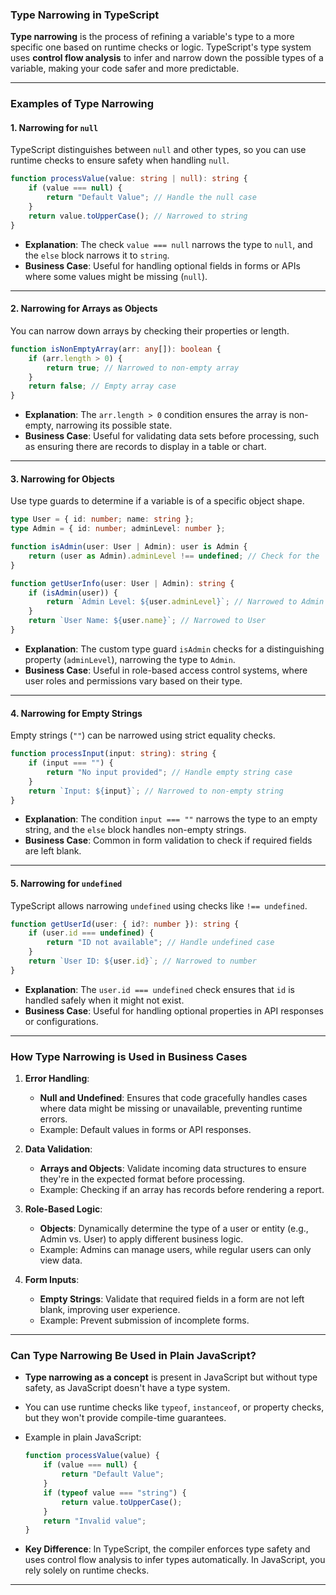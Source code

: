 ### **Type Narrowing in TypeScript**

**Type narrowing** is the process of refining a variable's type to a more specific one based on runtime checks or logic. TypeScript's type system uses **control flow analysis** to infer and narrow down the possible types of a variable, making your code safer and more predictable.

---

### **Examples of Type Narrowing**

#### 1. **Narrowing for `null`**
TypeScript distinguishes between `null` and other types, so you can use runtime checks to ensure safety when handling `null`.

```typescript
function processValue(value: string | null): string {
    if (value === null) {
        return "Default Value"; // Handle the null case
    }
    return value.toUpperCase(); // Narrowed to string
}
```

- **Explanation**: The check `value === null` narrows the type to `null`, and the `else` block narrows it to `string`.
- **Business Case**: Useful for handling optional fields in forms or APIs where some values might be missing (`null`).

---

#### 2. **Narrowing for Arrays as Objects**
You can narrow down arrays by checking their properties or length.

```typescript
function isNonEmptyArray(arr: any[]): boolean {
    if (arr.length > 0) {
        return true; // Narrowed to non-empty array
    }
    return false; // Empty array case
}
```

- **Explanation**: The `arr.length > 0` condition ensures the array is non-empty, narrowing its possible state.
- **Business Case**: Useful for validating data sets before processing, such as ensuring there are records to display in a table or chart.

---

#### 3. **Narrowing for Objects**
Use type guards to determine if a variable is of a specific object shape.

```typescript
type User = { id: number; name: string };
type Admin = { id: number; adminLevel: number };

function isAdmin(user: User | Admin): user is Admin {
    return (user as Admin).adminLevel !== undefined; // Check for the 'adminLevel' property
}

function getUserInfo(user: User | Admin): string {
    if (isAdmin(user)) {
        return `Admin Level: ${user.adminLevel}`; // Narrowed to Admin
    }
    return `User Name: ${user.name}`; // Narrowed to User
}
```

- **Explanation**: The custom type guard `isAdmin` checks for a distinguishing property (`adminLevel`), narrowing the type to `Admin`.
- **Business Case**: Useful in role-based access control systems, where user roles and permissions vary based on their type.

---

#### 4. **Narrowing for Empty Strings**
Empty strings (`""`) can be narrowed using strict equality checks.

```typescript
function processInput(input: string): string {
    if (input === "") {
        return "No input provided"; // Handle empty string case
    }
    return `Input: ${input}`; // Narrowed to non-empty string
}
```

- **Explanation**: The condition `input === ""` narrows the type to an empty string, and the `else` block handles non-empty strings.
- **Business Case**: Common in form validation to check if required fields are left blank.

---

#### 5. **Narrowing for `undefined`**
TypeScript allows narrowing `undefined` using checks like `!== undefined`.

```typescript
function getUserId(user: { id?: number }): string {
    if (user.id === undefined) {
        return "ID not available"; // Handle undefined case
    }
    return `User ID: ${user.id}`; // Narrowed to number
}
```

- **Explanation**: The `user.id === undefined` check ensures that `id` is handled safely when it might not exist.
- **Business Case**: Useful for handling optional properties in API responses or configurations.

---

### **How Type Narrowing is Used in Business Cases**

1. **Error Handling**:
   - **Null and Undefined**: Ensures that code gracefully handles cases where data might be missing or unavailable, preventing runtime errors.
   - Example: Default values in forms or API responses.

2. **Data Validation**:
   - **Arrays and Objects**: Validate incoming data structures to ensure they're in the expected format before processing.
   - Example: Checking if an array has records before rendering a report.

3. **Role-Based Logic**:
   - **Objects**: Dynamically determine the type of a user or entity (e.g., Admin vs. User) to apply different business logic.
   - Example: Admins can manage users, while regular users can only view data.

4. **Form Inputs**:
   - **Empty Strings**: Validate that required fields in a form are not left blank, improving user experience.
   - Example: Prevent submission of incomplete forms.

---

### **Can Type Narrowing Be Used in Plain JavaScript?**

- **Type narrowing as a concept** is present in JavaScript but without type safety, as JavaScript doesn't have a type system.
- You can use runtime checks like `typeof`, `instanceof`, or property checks, but they won't provide compile-time guarantees.
- Example in plain JavaScript:
    ```javascript
    function processValue(value) {
        if (value === null) {
            return "Default Value";
        }
        if (typeof value === "string") {
            return value.toUpperCase();
        }
        return "Invalid value";
    }
    ```

- **Key Difference**: In TypeScript, the compiler enforces type safety and uses control flow analysis to infer types automatically. In JavaScript, you rely solely on runtime checks.

--- 

